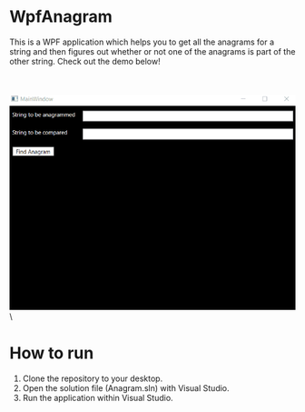 # WpfAnagram

This is a WPF application which helps you to get all the anagrams for a string and then figures out whether or not one of the anagrams is part of the other string. Check out the demo below!
\
\
\
\
![](./screenshots/anagram_demo.gif)
\
# How to run

1. Clone the repository to your desktop.
2. Open the solution file (Anagram.sln) with Visual Studio.
3. Run the application within Visual Studio.
